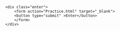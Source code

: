 <body id="background-change">
    

    <div class="enter">
        <form action="Practice.html" target="_blank">
        <button type="submit" >Enter</button>
        </form>
    </div>
<style>
    body{
        background-image: url("https://png.pngtree.com/thumb_back/fh260/background/20210915/pngtree-geometric-pattern-white-gold-minimalist-creative-background-image_879782.jpg");
        background-size:cover;
        background-repeat: no-repeat;
        background-position: center;
        background-attachment: fixed;
        animation-duration: 5s;
        animation-iteration-count: infinite;
        animation-name: changeBackground ;
    }
    .form{
        text-align: center;
        margin-top: 40px;
        margin-bottom: 50px;
        margin-right: 5px;
    }
    
    p{
        font-size: xx-large;
        font-family: Arial, Helvetica, sans-serif;
        font-weight: bold;
    }
    
    input{
        border-radius: 50px;
        width: 200px;
        height: 20px;
        background-color: inherit;
        text-align: center;
        color: black;
        
        
        
    }
    button{
        border-radius: 20px;
        background-color: inherit;
        color: black;
        width: 200px;
        height: 80px;
        
    }
    button:hover{
        cursor:pointer;
    }
    hr{
        margin-top: 70%;
        text-align: center;
        
        
    }
    .bottom{
        text-align: center;
        margin-top: 100px;
        
        
    }
    .enter{
        text-align: center;
        margin-top: 20px;
        margin-right: 5px;
        margin-top: 20%;
    }
    
</style>
